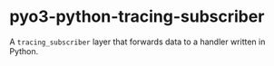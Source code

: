 # pyo3-python-tracing-subscriber
A `tracing_subscriber` layer that forwards data to a handler written in Python.

